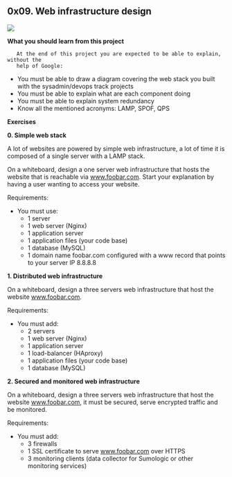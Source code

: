 ## 0x09. Web infrastructure design

![](http://www.serverlab.ca/wp-content/uploads/2015/07/Nginx-Proxy-and-Varnish-Cache-2.png)

**What you should learn from this project**

       At the end of this project you are expected to be able to explain, without the
       help of Google:

- You must be able to draw a diagram covering the web stack you built with the sysadmin/devops
  track projects
- You must be able to explain what are each component doing
- You must be able to explain system redundancy
- Know all the mentioned acronyms: LAMP, SPOF, QPS

**Exercises**

**0. Simple web stack**

A lot of websites are powered by simple web infrastructure, a lot of time it is composed of a
single server with a LAMP stack.

On a whiteboard, design a one server web infrastructure that hosts the website that is
reachable via www.foobar.com. Start your explanation by having a user wanting to access
your website.

Requirements:

- You must use:
  - 1 server
  - 1 web server (Nginx)
  - 1 application server
  - 1 application files (your code base)
  - 1 database (MySQL)
  - 1 domain name foobar.com configured with a www record that points to your server IP 8.8.8.8

**1. Distributed web infrastructure**

On a whiteboard, design a three servers web infrastructure that host the website www.foobar.com.

Requirements:

- You must add:
  - 2 servers
  - 1 web server (Nginx)
  - 1 application server
  - 1 load-balancer (HAproxy)
  - 1 application files (your code base)
  - 1 database (MySQL)

**2. Secured and monitored web infrastructure**

On a whiteboard, design a three servers web infrastructure that host the website
www.foobar.com, it must be secured, serve encrypted traffic and be monitored.

Requirements:

- You must add:
  - 3 firewalls
  - 1 SSL certificate to serve www.foobar.com over HTTPS
  - 3 monitoring clients (data collector for Sumologic or other monitoring services)
